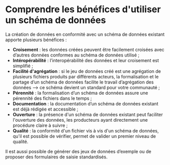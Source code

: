 # Comprendre les bénéfices d'utiliser un schéma de données

La création de données en conformité avec un schéma de données existant apporte plusieurs bénéfices :

* **Croisement** : les données créées peuvent être facilement croisées avec d’autres données conformes au schéma de données utilisé ;
* **Intéropérabilité** : l’interopérabilité des données et leur croisement est simplifié ;
* **Facilité d'agrégation** : si le jeu de données créé est une agrégation de plusieurs fichiers produits par différents acteurs, la formalisation et le partage d’un schéma de données facilite le travail d’agrégation des données --> ce schéma devient un standard pour votre communauté ;
* **Pérennité** : la formalisation d’un schéma de données assure une pérennité des fichiers dans le temps ;
* **Documentation** : la documentation d’un schéma de données existant est déjà rédigée et accessible ;&#x20;
* **Ouverture** : la présence d'un schéma de données existant peut faciliter l'ouverture des données, les producteurs ayant directement une procédure claire à suivre ;
* **Qualité** : la conformité d'un fichier vis à vis d'un schéma de données, qu'il est possible de vérifier, permet de valider un premier niveau de qualité.&#x20;

Il est aussi possible de générer des jeux de données d’exemple ou de proposer des formulaires de saisie standardisés.
